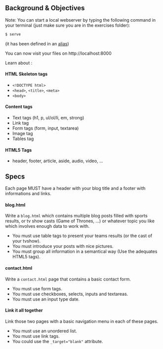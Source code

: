 ## Background & Objectives

Note: You can start a local webserver by typing the following command in your terminal (just make sure you are in the exercises folder):

```bash
$ serve
```

(it has been defined in an [alias](https://github.com/lewagon/dotfiles/blob/f894306fd81502f1fe513dd253e3129f4b56874d/aliases#L7))

You can now visit your files on http://localhost:8000

Learn about :

#### HTML Skeleton tags

* `<!DOCTYPE html>`
* `<head>`, `<title>`, `<meta>`
* `<body>`

#### Content tags

* Text tags (h1, p, ul/ol/li, em, strong)
* Link tag
* Form tags (form, input, textarea)
* Image tag
* Tables tag

#### HTML5 Tags

* header, footer, article, aside, audio, video, ...

## Specs

Each page MUST have a header with your blog title and a footer with informations and links.

#### blog.html

Write a `blog.html` which contains multiple blog posts filled with sports results, or tv show casts (Game of Thrones, ...) or whatever topic you like which involves enough data to work with.

* You must use table tags to present your teams results (or the cast of your tvshow).
* You must introduce your posts with nice pictures.
* You must group all information in a semantical way (Use the adequates HTML5 tags).

#### contact.html

Write a `contact.html` page that contains a basic contact form.

* You must use form tags.
* You must use checkboxes, selects, inputs and textareas.
* You must use an input type date.

#### Link it all together

Link those two pages with a basic navigation menu in each of these pages.

* You must use an unordered list.
* You must use link tags.
* You could use the `_target="blank"` attribute.
